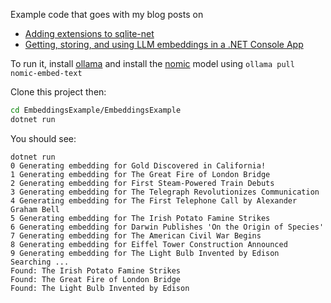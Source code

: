 Example code that goes with my blog posts on
* [Adding extensions to sqlite-net](https://damian.fyi/xamarin/2025/04/19/adding-extensions-to-sqlite-net.html)
* [Getting, storing, and using LLM embeddings in a .NET Console App](https://damian.fyi/xamarin/2025/04/19/getting-storing-and-using-embeddings-in-dotnet)

To run it, install [ollama](https://ollama.com/) and install the [nomic](https://ollama.com/library/nomic-embed-text) model using `ollama pull nomic-embed-text`

Clone this project then:

```sh
cd EmbeddingsExample/EmbeddingsExample
dotnet run
```

You should see:

```
dotnet run
0 Generating embedding for Gold Discovered in California!
1 Generating embedding for The Great Fire of London Bridge
2 Generating embedding for First Steam-Powered Train Debuts
3 Generating embedding for The Telegraph Revolutionizes Communication
4 Generating embedding for The First Telephone Call by Alexander Graham Bell
5 Generating embedding for The Irish Potato Famine Strikes
6 Generating embedding for Darwin Publishes 'On the Origin of Species'
7 Generating embedding for The American Civil War Begins
8 Generating embedding for Eiffel Tower Construction Announced
9 Generating embedding for The Light Bulb Invented by Edison
Searching ...
Found: The Irish Potato Famine Strikes
Found: The Great Fire of London Bridge
Found: The Light Bulb Invented by Edison

```
